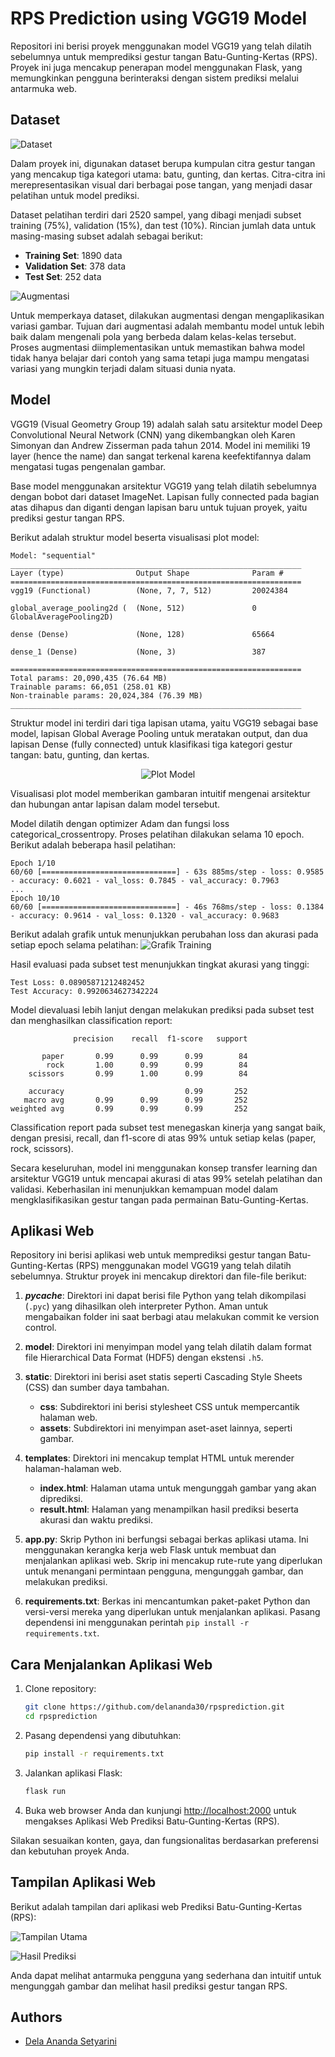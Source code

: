 # RPS Prediction using VGG19 Model

Repositori ini berisi proyek menggunakan model VGG19 yang telah dilatih sebelumnya untuk memprediksi gestur tangan Batu-Gunting-Kertas (RPS). Proyek ini juga mencakup penerapan model menggunakan Flask, yang memungkinkan pengguna berinteraksi dengan sistem prediksi melalui antarmuka web.

## Dataset

![Dataset](https://github.com/delananda30/rpsprediction/assets/71807981/274e1e6e-ab01-4fdb-b9a8-8ba6467647d4)

Dalam proyek ini, digunakan dataset berupa kumpulan citra gestur tangan yang mencakup tiga kategori utama: batu, gunting, dan kertas. Citra-citra ini merepresentasikan visual dari berbagai pose tangan, yang menjadi dasar pelatihan untuk model prediksi.

Dataset pelatihan terdiri dari 2520 sampel, yang dibagi menjadi subset training (75%), validation (15%), dan test (10%). Rincian jumlah data untuk masing-masing subset adalah sebagai berikut:
- **Training Set**: 1890 data
- **Validation Set**: 378 data
- **Test Set**: 252 data

![Augmentasi](https://github.com/delananda30/rpsprediction/assets/71807981/67d18abe-44df-4c38-be0a-d5ba1584253a)

Untuk memperkaya dataset, dilakukan augmentasi dengan mengaplikasikan variasi gambar. Tujuan dari augmentasi adalah membantu model untuk lebih baik dalam mengenali pola yang berbeda dalam kelas-kelas tersebut. Proses augmentasi diimplementasikan untuk memastikan bahwa model tidak hanya belajar dari contoh yang sama tetapi juga mampu mengatasi variasi yang mungkin terjadi dalam situasi dunia nyata.

## Model
VGG19 (Visual Geometry Group 19) adalah salah satu arsitektur model Deep Convolutional Neural Network (CNN) yang dikembangkan oleh Karen Simonyan dan Andrew Zisserman pada tahun 2014. Model ini memiliki 19 layer (hence the name) dan sangat terkenal karena keefektifannya dalam mengatasi tugas pengenalan gambar.

Base model menggunakan arsitektur VGG19 yang telah dilatih sebelumnya dengan bobot dari dataset ImageNet. Lapisan fully connected pada bagian atas dihapus dan diganti dengan lapisan baru untuk tujuan proyek, yaitu prediksi gestur tangan RPS.

Berikut adalah struktur model beserta visualisasi plot model:
```plaintext
Model: "sequential"
_________________________________________________________________
Layer (type)                Output Shape              Param #   
=================================================================
vgg19 (Functional)          (None, 7, 7, 512)         20024384  
                                                                 
global_average_pooling2d (  (None, 512)               0         
GlobalAveragePooling2D)                                         
                                                                 
dense (Dense)               (None, 128)               65664     
                                                                 
dense_1 (Dense)             (None, 3)                 387       
                                                                 
=================================================================
Total params: 20,090,435 (76.64 MB)
Trainable params: 66,051 (258.01 KB)
Non-trainable params: 20,024,384 (76.39 MB)
_________________________________________________________________
```
Struktur model ini terdiri dari tiga lapisan utama, yaitu VGG19 sebagai base model, lapisan Global Average Pooling untuk meratakan output, dan dua lapisan Dense (fully connected) untuk klasifikasi tiga kategori gestur tangan: batu, gunting, dan kertas.

<p align="center">
  <img src="https://github.com/delananda30/rpsprediction/assets/71807981/aa17a316-774b-4d4f-9792-0a567b90c5d3" alt="Plot Model">
</p>

Visualisasi plot model memberikan gambaran intuitif mengenai arsitektur dan hubungan antar lapisan dalam model tersebut.

Model dilatih dengan optimizer Adam dan fungsi loss categorical_crossentropy. Proses pelatihan dilakukan selama 10 epoch. Berikut adalah beberapa hasil pelatihan:

```plaintext
Epoch 1/10
60/60 [==============================] - 63s 885ms/step - loss: 0.9585 - accuracy: 0.6021 - val_loss: 0.7845 - val_accuracy: 0.7963
...
Epoch 10/10
60/60 [==============================] - 46s 768ms/step - loss: 0.1384 - accuracy: 0.9614 - val_loss: 0.1320 - val_accuracy: 0.9683
```
Berikut adalah grafik untuk menunjukkan perubahan loss dan akurasi pada setiap epoch selama pelatihan:
![Grafik Training](https://github.com/delananda30/rpsprediction/assets/71807981/0ab982e2-4969-464d-919c-46d96aa5246c)

Hasil evaluasi pada subset test menunjukkan tingkat akurasi yang tinggi:
```plaintext
Test Loss: 0.08905871212482452
Test Accuracy: 0.9920634627342224
```
Model dievaluasi lebih lanjut dengan melakukan prediksi pada subset test dan menghasilkan classification report:

```plaintext
              precision    recall  f1-score   support

       paper       0.99      0.99      0.99        84
        rock       1.00      0.99      0.99        84
    scissors       0.99      1.00      0.99        84

    accuracy                           0.99       252
   macro avg       0.99      0.99      0.99       252
weighted avg       0.99      0.99      0.99       252
```
Classification report pada subset test menegaskan kinerja yang sangat baik, dengan presisi, recall, dan f1-score di atas 99% untuk setiap kelas (paper, rock, scissors).

Secara keseluruhan, model ini menggunakan konsep transfer learning dan arsitektur VGG19 untuk mencapai akurasi di atas 99% setelah pelatihan dan validasi. Keberhasilan ini menunjukkan kemampuan model dalam mengklasifikasikan gestur tangan pada permainan Batu-Gunting-Kertas.

## Aplikasi Web
Repository ini berisi aplikasi web untuk memprediksi gestur tangan Batu-Gunting-Kertas (RPS) menggunakan model VGG19 yang telah dilatih sebelumnya. Struktur proyek ini mencakup direktori dan file-file berikut:

1. **_pycache_**: Direktori ini dapat berisi file Python yang telah dikompilasi (`.pyc`) yang dihasilkan oleh interpreter Python. Aman untuk mengabaikan folder ini saat berbagi atau melakukan commit ke version control.

2. **model**: Direktori ini menyimpan model yang telah dilatih dalam format file Hierarchical Data Format (HDF5) dengan ekstensi `.h5`.

3. **static**: Direktori ini berisi aset statis seperti Cascading Style Sheets (CSS) dan sumber daya tambahan.

   - **css**: Subdirektori ini berisi stylesheet CSS untuk mempercantik halaman web.
   - **assets**: Subdirektori ini menyimpan aset-aset lainnya, seperti gambar.

4. **templates**: Direktori ini mencakup templat HTML untuk merender halaman-halaman web.

   - **index.html**: Halaman utama untuk mengunggah gambar yang akan diprediksi.
   - **result.html**: Halaman yang menampilkan hasil prediksi beserta akurasi dan waktu prediksi.

5. **app.py**: Skrip Python ini berfungsi sebagai berkas aplikasi utama. Ini menggunakan kerangka kerja web Flask untuk membuat dan menjalankan aplikasi web. Skrip ini mencakup rute-rute yang diperlukan untuk menangani permintaan pengguna, mengunggah gambar, dan melakukan prediksi.

6. **requirements.txt**: Berkas ini mencantumkan paket-paket Python dan versi-versi mereka yang diperlukan untuk menjalankan aplikasi. Pasang dependensi ini menggunakan perintah `pip install -r requirements.txt`.

## Cara Menjalankan Aplikasi Web

1. Clone repository:
   ```bash
   git clone https://github.com/delananda30/rpsprediction.git
   cd rpsprediction
   ```

2. Pasang dependensi yang dibutuhkan:
   ```bash
   pip install -r requirements.txt
   ```

3. Jalankan aplikasi Flask:
   ```bash
   flask run
   ```

4. Buka web browser Anda dan kunjungi [http://localhost:2000](http://localhost:2000) untuk mengakses Aplikasi Web Prediksi Batu-Gunting-Kertas (RPS).

Silakan sesuaikan konten, gaya, dan fungsionalitas berdasarkan preferensi dan kebutuhan proyek Anda.

## Tampilan Aplikasi Web

Berikut adalah tampilan dari aplikasi web Prediksi Batu-Gunting-Kertas (RPS):

![Tampilan Utama](https://github.com/delananda30/rpsprediction/assets/71807981/57c9c70a-0a44-4fff-a404-8ba100cbcabd)

![Hasil Prediksi](https://github.com/delananda30/rpsprediction/assets/71807981/bce4a427-45e2-40e0-bcbd-859b71a5ad02)

Anda dapat melihat antarmuka pengguna yang sederhana dan intuitif untuk mengunggah gambar dan melihat hasil prediksi gestur tangan RPS.

## Authors
- [Dela Ananda Setyarini](https://github.com/delananda30)
